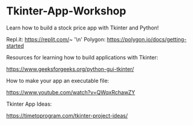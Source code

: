 # Tkinter-App-Workshop

Learn how to build a stock price app with Tkinter and Python!

Repl.it: https://replit.com/~    '\n'
Polygon: https://polygon.io/docs/getting-started

Resources for learning how to build applications with Tkinter:

https://www.geeksforgeeks.org/python-gui-tkinter/

How to make your app an executable file:

https://www.youtube.com/watch?v=QWqxRchawZY

Tkinter App Ideas:

https://timetoprogram.com/tkinter-project-ideas/



